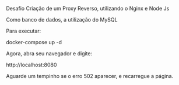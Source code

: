 Desafio Criação de um Proxy Reverso, utilizando o Nginx e Node Js 

Como banco de dados, a utilização do MySQL

Para executar:

docker-compose up -d

Agora, abra seu navegador e digite:

http://localhost:8080

Aguarde um tempinho se o erro 502 aparecer, e recarregue a página.





